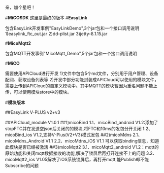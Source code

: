 亲，加个星吧！

#**MiCOSDK**
这里是最终的版本
#**EasyLink**<div id="1"></div>
	包含EasyLink开发事例"EasyLinkDemo",3个jar包和一个接口调用说明
	1)easylink_ftc_out.jar
	2)dd-plist.jar
	3)jetty-8.1.15.jar

#**MicoMqtt2**<div id="1"></div>
	包含MQTT开发事例"MicoMqtt_Demo",5个jar包和一个接口调用说明
	
#**MiCO**<div id="2"></div>
	需要使用APICloud进行开发
	1)文件中包含5个md文件，分别用于用户管理、设备配网、获取设备列表等
	2)开发中部分功能封装成APICloud可以使用的模块文件，需要上传到APICloud的自定义模块中。其中MQTT的模块暂因为重名问题不能上传，可以使用模块store中的模块。

#**模块版本**<div id="3"></div>
##EasyLink V-PLUS
v2+v3

##APICloud_module V1.0.1
##1)micoBind
	1.1、micoBind_android V1.2:添加了stopFTC并在发送空json后关闭的的模块,将FTC和10ms的发包分开关闭
	1.2、micoBind_ios V1.2,支持V-Plus(V2+V3)模式发包
##2)micoMdns
	2.1、micoMdns_Android V1.1
	2.2、micoMdns_iOS V1.1 可以获取binding信息，知道此模块是否已经被激活
##3)micoMqtt2
	3.1、micoMqtt2_android V1.2：mqtt的原始功能和关闭mqtt数据接收的功能,解决了锁屏后再打开连接不上的问题
	3.2、micoMqtt2_ios V1.05解决了iOS系统锁屏后，再打开mqtt,能Publish却不能Subscribe的问题
